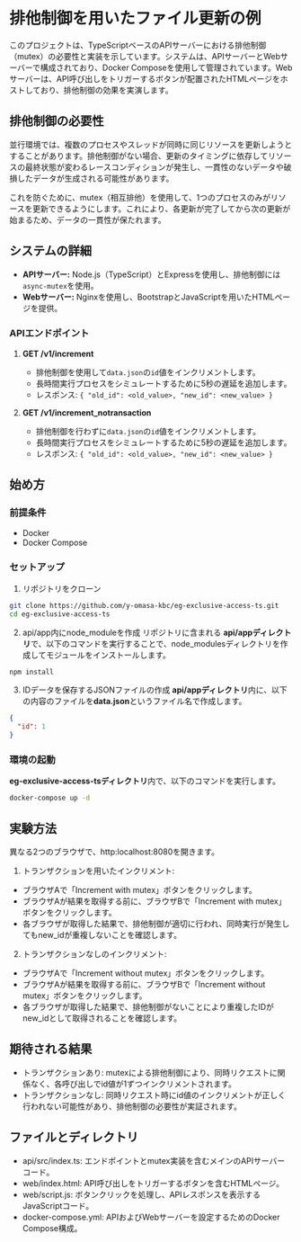 # 排他制御を用いたファイル更新の例

このプロジェクトは、TypeScriptベースのAPIサーバーにおける排他制御（mutex）の必要性と実装を示しています。システムは、APIサーバーとWebサーバーで構成されており、Docker Composeを使用して管理されています。Webサーバーは、API呼び出しをトリガーするボタンが配置されたHTMLページをホストしており、排他制御の効果を実演します。

## 排他制御の必要性

並行環境では、複数のプロセスやスレッドが同時に同じリソースを更新しようとすることがあります。排他制御がない場合、更新のタイミングに依存してリソースの最終状態が変わるレースコンディションが発生し、一貫性のないデータや破損したデータが生成される可能性があります。

これを防ぐために、mutex（相互排他）を使用して、1つのプロセスのみがリソースを更新できるようにします。これにより、各更新が完了してから次の更新が始まるため、データの一貫性が保たれます。

## システムの詳細

- **APIサーバー:** Node.js（TypeScript）とExpressを使用し、排他制御には`async-mutex`を使用。
- **Webサーバー:** Nginxを使用し、BootstrapとJavaScriptを用いたHTMLページを提供。

### APIエンドポイント

1. **GET /v1/increment**
   - 排他制御を使用して`data.json`の`id`値をインクリメントします。
   - 長時間実行プロセスをシミュレートするために5秒の遅延を追加します。
   - レスポンス: `{ "old_id": <old_value>, "new_id": <new_value> }`

2. **GET /v1/increment_notransaction**
   - 排他制御を行わずに`data.json`の`id`値をインクリメントします。
   - 長時間実行プロセスをシミュレートするために5秒の遅延を追加します。
   - レスポンス: `{ "old_id": <old_value>, "new_id": <new_value> }`

## 始め方

### 前提条件

- Docker
- Docker Compose

### セットアップ

1. リポジトリをクローン
```bash
git clone https://github.com/y-omasa-kbc/eg-exclusive-access-ts.git
cd eg-exclusive-access-ts
```

2. api/app内にnode_moduleを作成
リポジトリに含まれる **api/appディレクトリ**で、以下のコマンドを実行することで、node_modulesディレクトリを作成してモジュールをインストールします。
```bash
npm install
```

3. IDデータを保存するJSONファイルの作成
**api/appディレクトリ**内に、以下の内容のファイルを**data.json**というファイル名で作成します。
```json
{
  "id": 1
}
```

### 環境の起動
**eg-exclusive-access-tsディレクトリ**内で、以下のコマンドを実行します。
```bash
docker-compose up -d
```

## 実験方法
異なる2つのブラウザで、http:localhost:8080を開きます。

1. トランザクションを用いたインクリメント:
- ブラウザAで「Increment with mutex」ボタンをクリックします。
- ブラウザAが結果を取得する前に、ブラウザBで「Increment with mutex」ボタンをクリックします。
- 各ブラウザが取得した結果で、排他制御が適切に行われ、同時実行が発生してもnew_idが重複しないことを確認します。

2. トランザクションなしのインクリメント:
- ブラウザAで「Increment without mutex」ボタンをクリックします。
- ブラウザAが結果を取得する前に、ブラウザBで「Increment without mutex」ボタンをクリックします。
- 各ブラウザが取得した結果で、排他制御がないことにより重複したIDがnew_idとして取得されることを確認します。

## 期待される結果
- トランザクションあり: mutexによる排他制御により、同時リクエストに関係なく、各呼び出しでid値が1ずつインクリメントされます。
- トランザクションなし: 同時リクエスト時にid値のインクリメントが正しく行われない可能性があり、排他制御の必要性が実証されます。

## ファイルとディレクトリ
- api/src/index.ts: エンドポイントとmutex実装を含むメインのAPIサーバーコード。
- web/index.html: API呼び出しをトリガーするボタンを含むHTMLページ。
- web/script.js: ボタンクリックを処理し、APIレスポンスを表示するJavaScriptコード。
- docker-compose.yml: APIおよびWebサーバーを設定するためのDocker Compose構成。